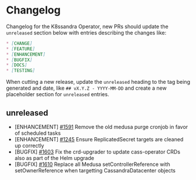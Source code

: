 # Changelog

Changelog for the K8ssandra Operator, new PRs should update the `unreleased` section below with entries describing the changes like:

```markdown
* [CHANGE]
* [FEATURE]
* [ENHANCEMENT]
* [BUGFIX]
* [DOCS]
* [TESTING]
```

When cutting a new release, update the `unreleased` heading to the tag being generated and date, like `## vX.Y.Z - YYYY-MM-DD` and create a new placeholder section for  `unreleased` entries.

## unreleased

* [ENHANCEMENT] [#1591](https://github.com/k8ssandra/k8ssandra-operator/issues/1591) Remove the old medusa purge cronjob in favor of scheduled tasks
* [ENHANCEMENT] [#1245](https://github.com/k8ssandra/k8ssandra-operator/issues/1245) Ensure ReplicatedSecret targets are cleaned up correctly
* [BUGFIX] [#1603](https://github.com/k8ssandra/k8ssandra-operator/issues/1603) Fix the crd-upgrader to update cass-operator CRDs also as part of the Helm upgrade
* [BUGFIX] [#1610](https://github.com/k8ssandra/k8ssandra-operator/issues/1610) Replace all Medusa setControllerReference with setOwnerReference when targetting CassandraDatacenter objects
